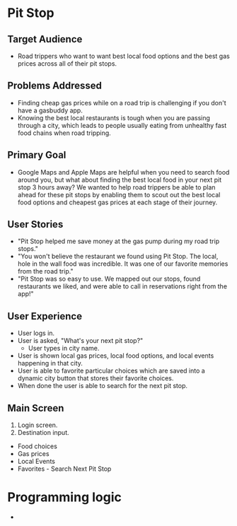 # Pit Stop

## Target Audience
* Road trippers who want to want best local food options and the best gas prices across all of their pit stops.

## Problems Addressed
* Finding cheap gas prices while on a road trip is challenging if you don't have a gasbuddy app.
* Knowing the best local restaurants is tough when you are passing through a city, which leads to people usually eating from unhealthy fast food chains when road tripping.

## Primary Goal
* Google Maps and Apple Maps are helpful when you need to search food around you, but what about finding the best local food in your next pit stop 3 hours away? We wanted to help road trippers be able to plan ahead for these pit stops by enabling them to scout out the best local food options and cheapest gas prices at each stage of their journey.

## User Stories
* "Pit Stop helped me save money at the gas pump during my road trip stops."
* "You won't believe the restaurant we found using Pit Stop. The local, hole in the wall food was incredible. It was one of our favorite memories from the road trip."
* "Pit Stop was so easy to use. We mapped out our stops, found restaurants we liked, and were able to call in reservations right from the app!"

## User Experience
* User logs in. 
* User is asked, "What's your next pit stop?"
  * User types in city name.
* User is shown local gas prices, local food options, and local events happening in that city.
* User is able to favorite particular choices which are saved into a dynamic city button that stores their favorite choices.
* When done the user is able to search for the next pit stop.

## Main Screen
1. Login screen.
2. Destination input.
* Food choices
* Gas prices
* Local Events
* Favorites - Search Next Pit Stop

# Programming logic
* 

